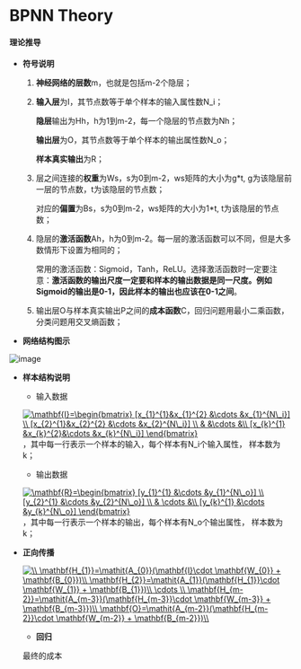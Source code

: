 # BPNN Theory
 
#### 理论推导

+ **符号说明**

    1. **神经网络的层数**m，也就是包括m-2个隐层；
    2. **输入层**为I，其节点数等于单个样本的输入属性数N_i；
    
       **隐层**输出为Hh，h为1到m-2，每一个隐层的节点数为Nh；
       
       **输出层**为O，其节点数等于单个样本的输出属性数N_o；
       
       **样本真实输出**为R；
       
    3. 层之间连接的**权重**为Ws，s为0到m-2，ws矩阵的大小为g\*t, g为该隐层前一层的节点数，t为该隐层的节点数；
    
       对应的**偏置**为Bs，s为0到m-2，ws矩阵的大小为1\*t, t为该隐层的节点数；
    
    4. 隐层的**激活函数**Ah，h为0到m-2。每一层的激活函数可以不同，但是大多数情形下设置为相同的；
    
       常用的激活函数：Sigmoid，Tanh，ReLU。选择激活函数时一定要注意：**激活函数的输出尺度一定要和样本的输出数据是同一尺度。例如Sigmoid的输出是0-1，因此样本的输出也应该在0-1之间**。
       
    5. 输出层O与样本真实输出P之间的**成本函数**C，回归问题用最小二乘函数， 分类问题用交叉熵函数；
      
+ **网络结构图示**

![image](https://github.com/Anfany/Machine-Learning-for-Beginner-by-Python3/blob/master/BPNN/BPNN_Struct.png)


+ **样本结构说明**

     + 输入数据
      
    <a href="http://www.codecogs.com/eqnedit.php?latex=\mathbf{I}=\begin{bmatrix}&space;[x_{1}^{1}&x_{1}^{2}&space;&\cdots&space;&x_{1}^{N\_i}]&space;\\&space;[x_{2}^{1}&x_{2}^{2}&space;&\cdots&space;&x_{2}^{N\_i}]&space;\\&space;&&space;&\cdots&space;&\\&space;[x_{k}^{1}&space;&x_{k}^{2}&\cdots&space;&x_{k}^{N\_i}]&space;\end{bmatrix}" target="_blank"><img src="http://latex.codecogs.com/gif.latex?\mathbf{I}=\begin{bmatrix}&space;[x_{1}^{1}&x_{1}^{2}&space;&\cdots&space;&x_{1}^{N\_i}]&space;\\&space;[x_{2}^{1}&x_{2}^{2}&space;&\cdots&space;&x_{2}^{N\_i}]&space;\\&space;&&space;&\cdots&space;&\\&space;[x_{k}^{1}&space;&x_{k}^{2}&\cdots&space;&x_{k}^{N\_i}]&space;\end{bmatrix}" title="\mathbf{I}=\begin{bmatrix} [x_{1}^{1}&x_{1}^{2} &\cdots &x_{1}^{N\_i}] \\ [x_{2}^{1}&x_{2}^{2} &\cdots &x_{2}^{N\_i}] \\ & &\cdots &\\ [x_{k}^{1} &x_{k}^{2}&\cdots &x_{k}^{N\_i}] \end{bmatrix}" /></a>，其中每一行表示一个样本的输入，每个样本有N_i个输入属性， 样本数为k；
    
    + 输出数据
        
   <a href="http://www.codecogs.com/eqnedit.php?latex=\mathbf{R}=\begin{bmatrix}&space;[y_{1}^{1}&space;&\cdots&space;&y_{1}^{N\_o}]&space;\\&space;[y_{2}^{1}&space;&\cdots&space;&y_{2}^{N\_o}]&space;\\&space;&&space;\cdots&space;&\\&space;[y_{k}^{1}&space;&\cdots&space;&y_{k}^{N\_o}]&space;\end{bmatrix}" target="_blank"><img src="http://latex.codecogs.com/gif.latex?\mathbf{R}=\begin{bmatrix}&space;[y_{1}^{1}&space;&\cdots&space;&y_{1}^{N\_o}]&space;\\&space;[y_{2}^{1}&space;&\cdots&space;&y_{2}^{N\_o}]&space;\\&space;&&space;\cdots&space;&\\&space;[y_{k}^{1}&space;&\cdots&space;&y_{k}^{N\_o}]&space;\end{bmatrix}" title="\mathbf{R}=\begin{bmatrix} [y_{1}^{1} &\cdots &y_{1}^{N\_o}] \\ [y_{2}^{1} &\cdots &y_{2}^{N\_o}] \\ & \cdots &\\ [y_{k}^{1} &\cdots &y_{k}^{N\_o}] \end{bmatrix}" /></a>，其中每一行表示一个样本的输出，每个样本有N_o个输出属性， 样本数为k；
   
   
* **正向传播**

   <a href="http://www.codecogs.com/eqnedit.php?latex=\\&space;\mathbf{H_{1}}=\mathit{A_{0}}(\mathbf{I}\cdot&space;\mathbf{W_{0}}&space;&plus;&space;\mathbf{B_{0}})\\&space;\mathbf{H_{2}}=\mathit{A_{1}}(\mathbf{H_{1}}\cdot&space;\mathbf{W_{1}}&space;&plus;&space;\mathbf{B_{1}})\\&space;\cdots&space;\\&space;\mathbf{H_{m-2}}=\mathit{A_{m-3}}(\mathbf{H_{m-3}}\cdot&space;\mathbf{W_{m-3}}&space;&plus;&space;\mathbf{B_{m-3}})\\&space;\mathbf{O}=\mathit{A_{m-2}}(\mathbf{H_{m-2}}\cdot&space;\mathbf{W_{m-2}}&space;&plus;&space;\mathbf{B_{m-2}})\\" target="_blank"><img src="http://latex.codecogs.com/gif.latex?\\&space;\mathbf{H_{1}}=\mathit{A_{0}}(\mathbf{I}\cdot&space;\mathbf{W_{0}}&space;&plus;&space;\mathbf{B_{0}})\\&space;\mathbf{H_{2}}=\mathit{A_{1}}(\mathbf{H_{1}}\cdot&space;\mathbf{W_{1}}&space;&plus;&space;\mathbf{B_{1}})\\&space;\cdots&space;\\&space;\mathbf{H_{m-2}}=\mathit{A_{m-3}}(\mathbf{H_{m-3}}\cdot&space;\mathbf{W_{m-3}}&space;&plus;&space;\mathbf{B_{m-3}})\\&space;\mathbf{O}=\mathit{A_{m-2}}(\mathbf{H_{m-2}}\cdot&space;\mathbf{W_{m-2}}&space;&plus;&space;\mathbf{B_{m-2}})\\" title="\\ \mathbf{H_{1}}=\mathit{A_{0}}(\mathbf{I}\cdot \mathbf{W_{0}} + \mathbf{B_{0}})\\ \mathbf{H_{2}}=\mathit{A_{1}}(\mathbf{H_{1}}\cdot \mathbf{W_{1}} + \mathbf{B_{1}})\\ \cdots \\ \mathbf{H_{m-2}}=\mathit{A_{m-3}}(\mathbf{H_{m-3}}\cdot \mathbf{W_{m-3}} + \mathbf{B_{m-3}})\\ \mathbf{O}=\mathit{A_{m-2}}(\mathbf{H_{m-2}}\cdot \mathbf{W_{m-2}} + \mathbf{B_{m-2}})\\" /></a>
    
    + **回归**
    
    最终的成本
    
    

   


    
    


 

 
 
  
